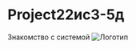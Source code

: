 # Project22ис3-5д
 Знакомство с системой
![Логотип](https://octodex.github.com/images/orderedlistocat.png "Логотип GitHub")